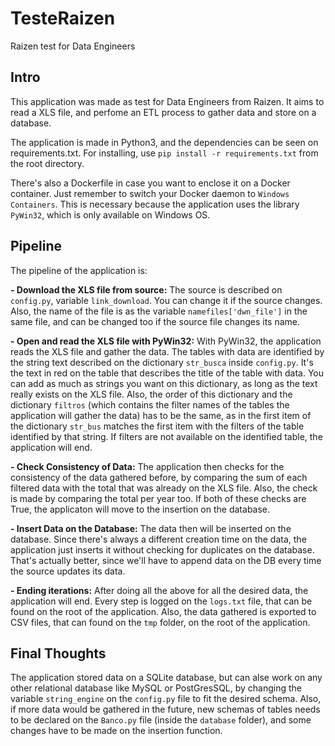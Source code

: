 # TesteRaizen

Raizen test for Data Engineers

## Intro

This application was made as test for Data Engineers from Raizen. It aims to read a XLS file, and perfome an ETL process to gather data and store on a database.

The application is made in Python3, and the dependencies can be seen on requirements.txt. For installing, use `pip install -r requirements.txt` from the root directory.

There's also a Dockerfile in case you want to enclose it on a Docker container. Just remember to switch your Docker daemon to `Windows Containers`. 
This is necessary because the application uses the library `PyWin32`, which is only available on Windows OS.

## Pipeline

The pipeline of the application is:

**- Download the XLS file from source:** The source is described on `config.py`, variable `link_download`. You can change it if the source changes. Also, the name of the
file is as the variable `namefiles['dwn_file']` in the same file, and can be changed too if the source file changes its name.

**- Open and read the XLS file with PyWin32:** With PyWin32, the application reads the XLS file and gather the data. The tables with data are identified by the string
text described on the dictionary `str_busca` inside `config.py`. It's the text in red on the table that describes the title of the table with data.
You can add as much as strings you want on this dictionary, as long as the text really exists on the XLS file. Also, the order of this dictionary and the dictionary 
`filtros` (which contains the filter names of the tables the application will gather the data) has to be the same, as in the first item of the dictionary `str_bus` 
matches the first item with the filters of the table identified by that string. If filters are not available on the identified table, the application will end.

**- Check Consistency of Data:** The application then checks for the consistency of the data gathered before, by comparing the sum of each filtered data with the total 
that was already on the XLS file. Also, the check is made by comparing the total per year too. If both of these checks are True, the applicaton will move to the
insertion on the database.

**- Insert Data on the Database:** The data then will be inserted on the database. Since there's always a different creation time on the data, the application just
inserts it without checking for duplicates on the database. That's actually better, since we'll have to append data on the DB every time the source updates its data.

**- Ending iterations:** After doing all the above for all the desired data, the application will end. Every step is logged on the `logs.txt` file, that can be found
on the root of the application. Also, the data gathered is exported to CSV files, that can found on the `tmp` folder, on the root of the application.

## Final Thoughts

The application stored data on a SQLite database, but can alse work on any other relational database like MySQL or PostGresSQL, by changing the variable `string_engine`
on the `config.py` file to fit the desired schema. Also, if more data would be gathered in the future, new schemas of tables needs to be declared on the `Banco.py` file
(inside the `database` folder), and some changes have to be made on the insertion function.
